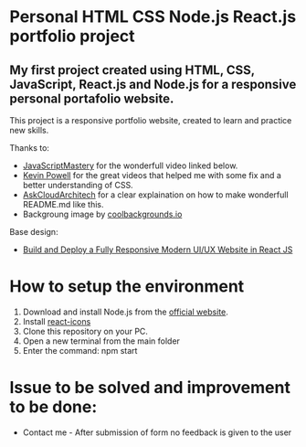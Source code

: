 # Personal HTML CSS Node.js React.js portfolio project

## My first project created using HTML, CSS, JavaScript, React.js and Node.js for a responsive personal portafolio website. 

This project is a responsive portfolio website, created to learn and practice new skills.

Thanks to:
* <a href="https://www.youtube.com/c/JavaScriptMastery">JavaScriptMastery</a> for the wonderfull video linked below.
* <a href="https://www.youtube.com/kepowob">Kevin Powell</a> for the great videos that helped me with some fix and a better understanding of CSS.
* <a href="https://www.youtube.com/c/AskCloudArchitech">AskCloudArchitech</a> for a clear explaination on how to make wonderfull README.md like this.
* Backgroung image by <a href="https://coolbackgrounds.io/black-background/">coolbackgrounds.io</a>
  

Base design:
* <a href="https://www.youtube.com/watch?v=LMagNcngvcU&t=10777s">Build and Deploy a Fully Responsive Modern UI/UX Website in React JS</a>

# How to setup the environment
1. Download and install Node.js from the <a href="https://nodejs.org/">official website</a>.
2. Install <a href="https://react-icons.github.io/react-icons/">react-icons</a>
2. Clone this repository on your PC.
3. Open a new terminal from the main folder
4. Enter the command: npm start

# Issue to be solved and improvement to be done:

* Contact me - After submission of form no feedback is given to the user 


